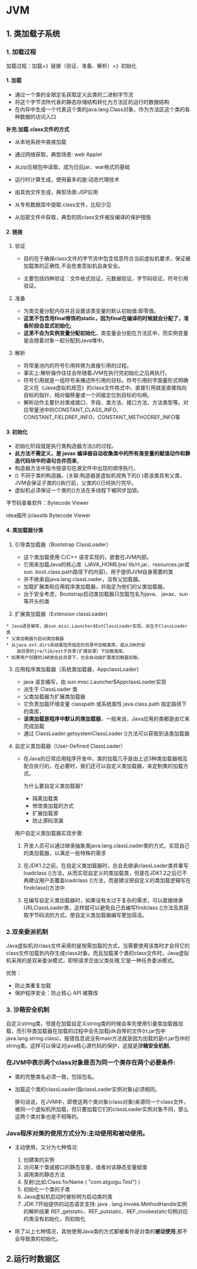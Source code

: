 # JVM

## 1. 类加载子系统

### 1. 加载过程

 加载过程：加载=》链接（验证、准备、解析）=》初始化

#### 1. 加载

* 通过一个类的全限定名获取定义此类的二进制字节流
* 将这个字节流所代表的静态存储结构转化为方法区的运行时数据结构
* 在内存中生成一个代表这个类的java.lang.Class对象，作为方法区这个类的各种数据的访问入口

**补充:加载.class文件的方式**

* 从本地系统中直接加载

* 通过网络获取，典型场景: web Applet

* 从zip压缩包中读取，成为日后jar、war格式的基础
* 运行时计算生成，使用最多的是:动态代理技术

* 由其他文件生成，典型场景:JSP应用

* 从专有数据库中提取.class文件，比较少见

* 从加密文件中获取，典型的防class文件被反编译的保护措施

#### 2. 链接

1. 验证

	* 目的在于确保class文件的字节流中包含信息符合当前虚拟机要求，保证被加载类的正确性,不会危害壶拟机自身安全。

	* 主要包括四种验证：文件格式验证，元数据验证，字节码验证，符号引用验证。

2. 准备

	* 为类交量分配内存并且设置该类变量的默认初始值:即零值。
	* **这里不包含用final修饰的static，因为final在编译的时候就会分配了，准备阶段会显式初始化;**
	* **这里不会为实例变量分配初始化**，类变量会分配在方法区中，而实例变量是会随着对象一起分配到Java堆中。

3. 解析

	* 将常量池内的符号引用转换为直接引用的过程。
	* 事实上:解析操作往往会伴随着JVM在执行完初始化之后再执行。
	* 符号引用就是一组符号来播述所引用的目标。符号引用的字面量形式明确定义在《Java虚拟机规范》的class文件格式中。直接引用就是直接指向目标的指针、相对偏移量或一个间接定位到目标的句柄。
	* 解析动作主要针对类或接口、字段、类方法、接口方法、方法类型等。对应常量池中的CONSTANT_CLASS_INFO、CONSTANT_FIELDREF_INFO、CONSTANT_METHODREF_INFO等

####  3. 初始化

* 初始化阶段就是执行类构造器方法<clinit>()的过程。
* **此方法不需定义，是 javac 编译器自动收集类中的所有类变量的赋值动作和静态代码块中的语句合并而来**。
* 构造器方法中指令按语句在源文件中出现的顺序执行。
* <clinit>() 不同于类的构造器。(关联:构造器是虚拟机视角下的<init>() )若该类具有父类，JVM会保证子类的<clinit>()执行前，父类的<clinit>()已经执行完毕。
* 虚拟机必须保证一个类的<clinit>()方法在多线程下被同步加锁。

字节码查看软件：Bytecode Viewer 

idea插件:jclasslib Bytecode Viewer 

#### 4. 类加载器分类

1. 引导类加载器（Bootstrap ClassLoader）

	* 这个类加载使用 C/C++ 语言实现的，嵌套在JVM内部。
	* 它用来加载Java的核心库（JAVA_HOME/jre/ lib/rt.jar、resources.jar或sun. boot.class.path路径下的内容)，用于提供JVM自身需要的类
	* 并不继承自java.lang.classLoader，没有父加载器。
	* 加载扩展类和应用程序类加载器，并指定为他们的父类加载器。
	* 出于安全考虑，Bootstrap启动类加载器只加载包名为java、 javax、sun等开头的类

2.   扩展类加载器（Extension classLoader)

	* Java语言编写，由sun.misc.Launcher$ExtClassLoader实现。派生于ClassLoader类
	* 父类加载器为启动类加载器
	* 从java.ext.dirs系统属性所指定的目录中加载类库，或从JDK的安
		装目录的jre/lib/ext子目录(扩展目录）下加载类库。
	* 如果用户创建的JAR放在此目录下，也会自动由扩展类加载器加载。

3.  应用程序类加载器（系统类加载器，AppclassLoader)

	* java 语言编写，由 sun.misc.Launcher$AppclassLoader实现
	* 派生于 ClassLoader 类
	* 父类加载器为扩展类加载器
	* 它负责加载环境变量 classpath 或系统属性 java.class.path 指定路径下的类库，
	* **该类加载是程序中默认的类加载器**，一般来说，Java应用的类都是由它来完成加载
	* 通过 ClassLoader.getsystemClassLoader ()方法可以获取到该类加载器

4. 自定义类加载器（User-Defined ClassLoader）

	* 在Java的日常应用程序开发中，类的加载几乎是由上述3种类加载器相互
		配合执行的，在必要时，我们还可以自定义类加载器，来定制类的加载方式。

		为什么要自定义类加载器?

		* 隔离加载类
		* 修改类加载的方式
		* 扩展加载源
		* 防止源码泄漏

	用户自定义类加载器实现步骤:

	1. 开发人员可以通过继承抽象类java.lang.classLoader类的方式，实现自己的类加载器，以满足一些特殊的需求

	2. 在JDK1.2之前，在自定义类加载器时，总会去继承classLoader类并重写loadclass ()方法，从而实现自定义的类加载类，但是在JDK1.2之后已不再建议用户去覆盖loadclass ()方法，而是建议把自定义的类加载逻辑写在findclass()方法中
	3. 在编写自定义类加载器时，如果没有太过于复杂的需求，可以直接继承URLClassLoader类，这样就可以避免自己去编写findclass ()方法及其获取字节码流的方式，使自定义类加载器编写更加简洁。

### 2.双亲委派机制

Java虚拟机对class文件采用的是按需加载的方式，当需要使用该类时才会将它的class文件加载到内存生成class对象。而且加载某个类的class文件时，Java虚拟机采用的是双亲委派模式，即把请求交由父类处理,它是一种任务委派模式。

优势：

* 防止类重复加载
* 保护程序安全：防止核心 API 被篡改

### 3. 沙箱安全机制

自定义string类，但是在加载自定义string类的时候会率先使用引量类加载器加载，而引导类加载器在加载的过程中会先加载jdk自带的文件(rt.jar包中java.lang.string.class)，报错信息说没有main方法就是因为加载的是rt.jar包中的string类。这样可以保证对java核心源代码的保护，这就是**沙箱安全机制**。



### 在JVM中表示两个class对象是否为同一个类存在两个必要条件:

* 类的完整类名必须一致，包括包名。

* 加载这个类的classLoader(指classLoader实例对象)必须相同。

	换句话说，在JVM中，即使这两个类对象(class对象)来源同一个class文件，被同一个虚拟机所加载，但只要加载它们的classLoader实例对象不同，那么这两个类对象也是不相等的。



### Java程序对类的使用方式分为:主动使用和被动使用。

* 主动使用，又分为七种情况:
	1. 创建类的实例
	2. 访问某个类或接口的静态变量，或者对该静态变量赋值
	3. 调用类的静态方法
	4. 反射(比如:Class.forName ( "com.atguigu.Test") )
	5. 初始化一个类的子类
	6. Java虚拟机启动时被标明为启动类的类
	7. JDK 7开始提供的动态语言支持:
		java . lang.invoke.MethodHandle实例的解析结果
		REF_getstatic、REF_putstatic、REF_invokestatic句柄对应的类没有初始化，则初始化

* 除了以上七种情况，其他使用Java类的方式都被看作是对类的**被动使用**,都不会导致类的初始化。

## 2.运行时数据区

